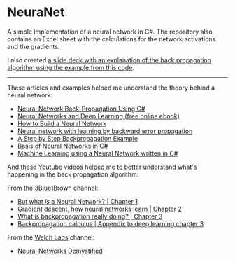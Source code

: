 # NeuraNet
A simple implementation of a neural network in C#. The repository also contains an Excel sheet with the calculations for the network activations and the gradients.

I also created <a href="https://www.slideshare.net/MartinOpdam1/neural-network-back-propagation-algorithm-97644345" target="_blank">a slide deck with an explanation of the back propagation algorithm using the example from this code</a>.

---

These articles and examples helped me understand the theory behind a neural network:

* <a href="https://visualstudiomagazine.com/Articles/2013/08/01/Neural-Network-Back-Propagation-Using-C.aspx" target="_blank">Neural Network Back-Propagation Using C#</a>
* <a href="http://neuralnetworksanddeeplearning.com/index.html" target="_blank">Neural Networks and Deep Learning (free online ebook)</a>
* <a href="https://stevenmiller888.github.io/mind-how-to-build-a-neural-network" target="_blank">How to Build a Neural Network</a>
* <a href="http://colinfahey.com/neural_network_with_back_propagation_learning/neural_network_with_back_propagation_learning.html" target="_blank">Neural network with learning by backward error propagation</a>
* <a href="https://mattmazur.com/2015/03/17/a-step-by-step-backpropagation-example" target="_blank">A Step by Step Backpropagation Example</a>
* <a href="https://social.technet.microsoft.com/wiki/contents/articles/36428.basis-of-neural-networks-in-c.aspx" target="_blank">Basis of Neural Networks in C#</a>
* <a href="http://infozone.se/en/machine-learning-using-neural-network-written-c-part-2-implementation/" target="_blank">Machine Learning using a Neural Network written in C#</a>

And these Youtube videos helped me to better understand what's happening in the back propagation algorithm:

From the <a href="https://www.youtube.com/channel/UCYO_jab_esuFRV4b17AJtAw" target="_blank">3Blue1Brown</a> channel:
* <a href="https://www.youtube.com/watch?v=aircAruvnKk&t=977s" target="_blank">But what *is* a Neural Network? | Chapter 1</a>
* <a href="https://www.youtube.com/watch?v=IHZwWFHWa-w&t=796s" target="_blank">Gradient descent, how neural networks learn | Chapter 2</a>
* <a href="https://www.youtube.com/watch?v=Ilg3gGewQ5U&t=745s" target="_blank">What is backpropagation really doing? | Chapter 3</a>
* <a href="https://www.youtube.com/watch?v=tIeHLnjs5U8&t=417s" target="_blank">Backpropagation calculus | Appendix to deep learning chapter 3</a>

From the <a href="https://www.youtube.com/channel/UConVfxXodg78Tzh5nNu85Ew" target="_blank">Welch Labs</a> channel:
* <a href="https://www.youtube.com/watch?v=bxe2T-V8XRs" target="_blank">Neural Networks Demystified</a>